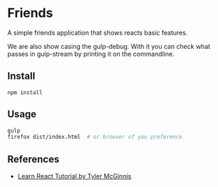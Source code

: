 # Friends
A simple friends application that shows reacts basic features. 

We are also show casing the gulp-debug. With it you can check what passes in gulp-stream by printing it on the commandline.

## Install
`npm install`

## Usage
```bash
gulp
firefox dist/index.html  # or browser of you preference
```

## References
* [Learn React Tutorial by Tyler McGinnis](http://tylermcginnis.com/reactjs-tutorial-a-comprehensive-guide-to-building-apps-with-react/)